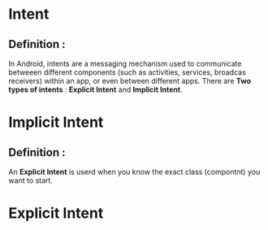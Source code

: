 # Intent
## Definition :
  In Android, intents are a messaging mechanism used to communicate betweeen different components (such as activities, services, broadcas receivers) within an app, or even between different apps.
There are **Two types of intents** : **Explicit Intent** and **Implicit Intent**.

# Implicit Intent
## Definition : 
  An **Explicit Intent** is userd when you know the exact class (compontnt) you want to start.

# Explicit Intent
